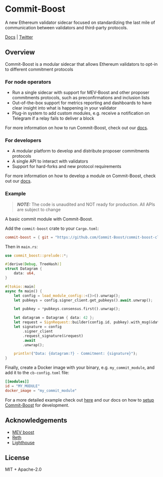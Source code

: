 # Commit-Boost

A new Ethereum validator sidecar focused on standardizing the last mile of communication between validators and third-party protocols.

[Docs](https://commit-boost.github.io/commit-boost-client/) | 
[Twitter](https://x.com/Commit_Boost)

## Overview
Commit-Boost is a modular sidecar that allows Ethereum validators to opt-in to different commitment protocols

### For node operators
- Run a single sidecar with support for MEV-Boost and other proposer commitments protocols, such as preconfirmations and inclusion lists
- Out-of-the-box support for metrics reporting and dashboards to have clear insight into what is happening in your validator
- Plug-in system to add custom modules, e.g. receive a notification on Telegram if a relay fails to deliver a block

For more information on how to run Commit-Boost, check out our [docs](https://commit-boost.github.io/commit-boost-client/get_started/overview).

### For developers
- A modular platform to develop and distribute proposer commitments protocols
- A single API to interact with validators
- Support for hard-forks and new protocol requirements

For more information on how to develop a module on Commit-Boost, check out our [docs](https://commit-boost.github.io/commit-boost-client/category/developing).

### Example
> **_NOTE:_**  The code is unaudited and NOT ready for production. All APIs are subject to change

A basic commit module with Commit-Boost.

Add the `commit-boost` crate to your `Cargo.toml`:

```toml
commit-boost = { git = "https://github.com/Commit-Boost/commit-boost-client", rev = "..." }
```

Then in `main.rs`:

```rust
use commit_boost::prelude::*;

#[derive(Debug, TreeHash)]
struct Datagram {
    data: u64,
}

#[tokio::main]
async fn main() {
    let config = load_module_config::<()>().unwrap();
    let pubkeys = config.signer_client.get_pubkeys().await.unwrap();

    let pubkey = *pubkeys.consensus.first().unwrap();

    let datagram = Datagram { data: 42 };
    let request = SignRequest::builder(config.id, pubkey).with_msg(&datagram);
    let signature = config
        .signer_client
        .request_signature(&request)
        .await
        .unwrap();

    println!("Data: {datagram:?} - Commitment: {signature}");
}
```

Finally, create a Docker image with your binary, e.g. `my_commit_module`, and add it to the `cb-config.toml` file:

```toml
[[modules]]
id = "MY_MODULE"
docker_image = "my_commit_module"
```

For a more detailed example check out [here](/examples/da_commit) and our docs on how to [setup Commit-Boost](https://commit-boost.github.io/commit-boost-client/get_started/overview) for development.

## Acknowledgements
- [MEV boost](https://github.com/flashbots/mev-boost)
- [Reth](https://github.com/paradigmxyz/reth)
- [Lighthouse](https://github.com/sigp/lighthouse)

## License
MIT + Apache-2.0

